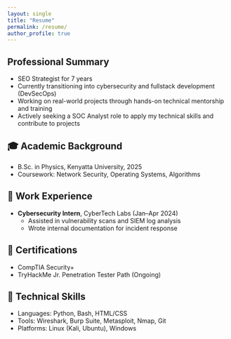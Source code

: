 ```yaml
---
layout: single
title: "Resume"
permalink: /resume/
author_profile: true
---
```


## Professional Summary
- SEO Strategist for 7 years
- Currently transitioning into cybersecurity and fullstack development (DevSecOps)
- Working on real-world projects through hands-on technical mentorship and training
- Actively seeking a SOC Analyst role to apply my technical skills and contribute to projects

## 🎓 Academic Background

- B.Sc. in Physics, Kenyatta University, 2025
- Coursework: Network Security, Operating Systems, Algorithms

## 💼 Work Experience

- **Cybersecurity Intern**, CyberTech Labs (Jan–Apr 2024)  
  - Assisted in vulnerability scans and SIEM log analysis  
  - Wrote internal documentation for incident response

## 📜 Certifications

- CompTIA Security+
- TryHackMe Jr. Penetration Tester Path (Ongoing)

## 🧰 Technical Skills

- Languages: Python, Bash, HTML/CSS
- Tools: Wireshark, Burp Suite, Metasploit, Nmap, Git
- Platforms: Linux (Kali, Ubuntu), Windows
